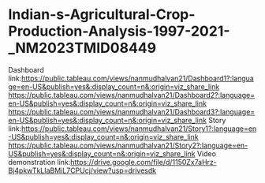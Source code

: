 # Indian-s-Agricultural-Crop-Production-Analysis-1997-2021-_NM2023TMID08449
Dashboard link:https://public.tableau.com/views/nanmudhalvan21/Dashboard1?:language=en-US&publish=yes&:display_count=n&:origin=viz_share_link
https://public.tableau.com/views/nanmudhalvan21/Dashboard2?:language=en-US&publish=yes&:display_count=n&:origin=viz_share_link
https://public.tableau.com/views/nanmudhalvan21/Dashboard3?:language=en-US&publish=yes&:display_count=n&:origin=viz_share_link
Story link:https://public.tableau.com/views/nanmudhalvan21/Story1?:language=en-US&publish=yes&:display_count=n&:origin=viz_share_link
https://public.tableau.com/views/nanmudhalvan21/Story2?:language=en-US&publish=yes&:display_count=n&:origin=viz_share_link
Video demonstration link:https://drive.google.com/file/d/1150Zx7aHrz-Bj4pkwTkLIaBMiL7CPUcj/view?usp=drivesdk
